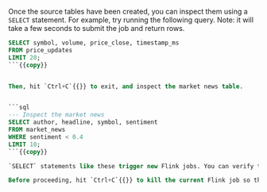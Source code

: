 Once the source tables have been created, you can inspect them using a `SELECT` statement. For example, try running the following query. Note: it will take a few seconds to submit the job and return rows.

```sql
SELECT symbol, volume, price_close, timestamp_ms
FROM price_updates
LIMIT 20;
```{{copy}}


Then, hit `Ctrl+C`{{}} to exit, and inspect the market news table.


```sql
--- Inspect the market news
SELECT author, headline, symbol, sentiment
FROM market_news
WHERE sentiment < 0.4
LIMIT 10;
```{{copy}}

`SELECT` statements like these trigger new Flink jobs. You can verify this in the Flink UI, which should still be running in a separate tab.

Before proceeding, hit `Ctrl+C`{{}} to kill the current Flink job so that you can proceed with the rest of the tutorial.
